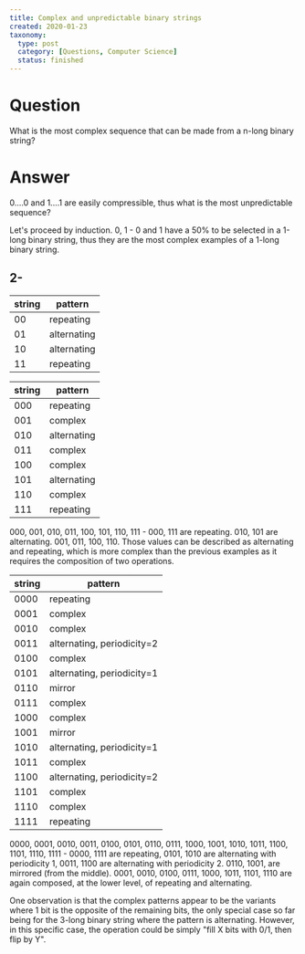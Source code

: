 ```yaml
---
title: Complex and unpredictable binary strings
created: 2020-01-23
taxonomy:
  type: post
  category: [Questions, Computer Science]
  status: finished
---
```


# Question
What is the most complex sequence that can be made from a n-long binary string?

# Answer
0....0 and 1....1 are easily compressible, thus what is the most unpredictable sequence?

Let's proceed by induction.
0, 1 - 0 and 1 have a 50% to be selected in a 1-long binary string, thus they are the most complex examples of a 1-long binary string.

## 2-

| string | pattern |
|--------|---------|
| 00 | repeating |
| 01 | alternating |
| 10 | alternating |
| 11 | repeating |

| string | pattern |
|--------|---------|
| 000 | repeating |
| 001 | complex |
| 010 | alternating |
| 011 | complex |
| 100 | complex |
| 101 | alternating |
| 110 | complex |
| 111 | repeating |

000, 001, 010, 011, 100, 101, 110, 111 - 000, 111 are repeating. 010, 101 are alternating. 001, 011, 100, 110. Those values can be described as alternating and repeating, which is more complex than the previous examples as it requires the composition of two operations.

| string | pattern |
|--------|---------|
| 0000 | repeating |
| 0001 | complex |
| 0010 | complex |
| 0011 | alternating, periodicity=2 |
| 0100 | complex |
| 0101 | alternating, periodicity=1 |
| 0110 | mirror |
| 0111 | complex |
| 1000 | complex |
| 1001 | mirror |
| 1010 | alternating, periodicity=1 |
| 1011 | complex |
| 1100 | alternating, periodicity=2 |
| 1101 | complex |
| 1110 | complex |
| 1111 | repeating |

0000, 0001, 0010, 0011, 0100, 0101, 0110, 0111, 1000, 1001, 1010, 1011, 1100, 1101, 1110, 1111 - 0000, 1111 are repeating, 0101, 1010 are alternating with periodicity 1, 0011, 1100 are alternating with periodicity 2. 0110, 1001, are mirrored (from the middle). 0001, 0010, 0100, 0111, 1000, 1011, 1101, 1110 are again composed, at the lower level, of repeating and alternating.

One observation is that the complex patterns appear to be the variants where 1 bit is the opposite of the remaining bits, the only special case so far being for the 3-long binary string where the pattern is alternating. However, in this specific case, the operation could be simply "fill X bits with 0/1, then flip by Y".
